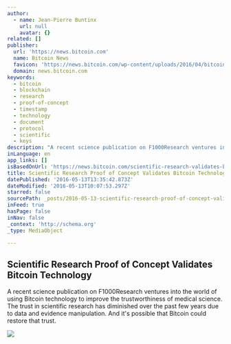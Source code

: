 ```yaml
---
author:
  - name: Jean-Pierre Buntinx
    url: null
    avatar: {}
related: []
publisher:
  url: 'https://news.bitcoin.com'
  name: Bitcoin News
  favicon: 'https://news.bitcoin.com/wp-content/uploads/2016/04/bitcoin_fav.png'
  domain: news.bitcoin.com
keywords:
  - bitcoin
  - blockchain
  - research
  - proof-of-concept
  - timestamp
  - technology
  - document
  - protocol
  - scientific
  - keys
description: "A recent science publication on F1000Research ventures into the world of using Bitcoin technology to improve the trustworthiness of medical science. The trust in scientific research has diminished over the past few years due to data and evidence manipulation. And it's possible that Bitcoin could restore that trust."
inLanguage: en
app_links: []
isBasedOnUrl: 'https://news.bitcoin.com/scientific-research-validates-bitcoin/'
title: Scientific Research Proof of Concept Validates Bitcoin Technology
datePublished: '2016-05-13T13:35:42.873Z'
dateModified: '2016-05-13T10:07:53.297Z'
starred: false
sourcePath: _posts/2016-05-13-scientific-research-proof-of-concept-validates-bitcoin-techn.md
inFeed: true
hasPage: false
inNav: false
_context: 'http://schema.org'
_type: MediaObject

---
```

<article style=""><h1>Scientific Research Proof of Concept Validates Bitcoin Technology</h1><p>A recent science publication on F1000Research ventures into the world of using Bitcoin technology to improve the trustworthiness of medical science. The trust in scientific research has diminished over the past few years due to data and evidence manipulation. And it's possible that Bitcoin could restore that trust.</p><img src="https://news.bitcoin.com/wp-content/uploads/2016/05/Computer-Science-Research.jpg" /></article>
